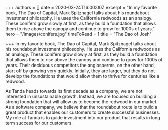 +++
authors = []
date = 2020-03-24T16:00:00Z
excerpt = "In my favorite book, The Dao of Capital, Mark Spitznagel talks about his roundabout investment philosophy. He uses the California redwoods as an analogy. These conifers grow slowly at first, as they build a foundation that allows them to rise above the canopy and continue to grow for 1000s of years."
hero = "/images/conifers.jpg"
timeToRead = 1
title = "The Dao of Josh"

+++
In my favorite book, The Dao of Capital, Mark Spitznagel talks about his roundabout investment philosophy. He uses the California redwoods as an analogy. These conifers grow slowly at first, as they build a foundation that allows them to rise above the canopy and continue to grow for 1000s of years. Their deciduous competitors the angiosperms, on the other hand, start off by growing very quickly. Initially, they are larger, but they do not develop the foundations that would allow them to thrive for centuries like a redwood.  
  
As Tanda heads towards its first decade as a company, we are not interested in unsustainable growth. Instead, we are focused on building a strong foundation that will allow us to become the redwood in our market. As a software company, we believe that the roundabout route is to build a great product that enables our customers to create successful businesses. My role at Tanda is to guide investment into our product that results in long term success for our customers.